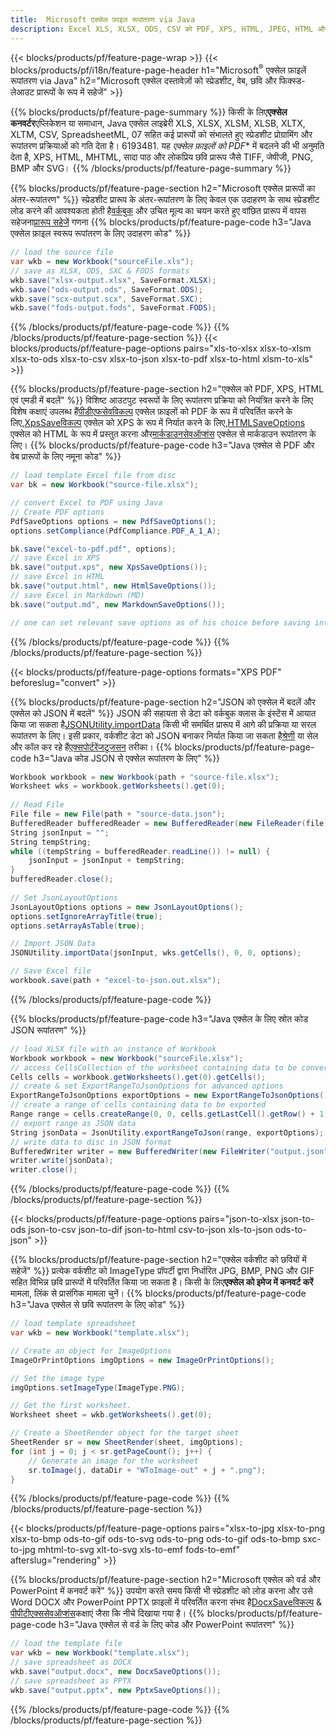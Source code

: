 ```yaml
---
title:  Microsoft एक्सेल फ़ाइल रूपांतरण via Java
description: Excel XLS, XLSX, ODS, CSV को PDF, XPS, HTML, JPEG, HTML और कई अन्य लोकप्रिय प्रारूपों को Java कोड की कुछ पंक्तियों के साथ परिवर्तित करें .
---
```

{{< blocks/products/pf/feature-page-wrap >}}
{{< blocks/products/pf/i18n/feature-page-header h1="Microsoft<sup>&reg;</sup> एक्सेल फ़ाइलें रूपांतरण via Java" h2="Microsoft एक्सेल दस्तावेज़ों को स्प्रेडशीट, वेब, छवि और फिक्स्ड-लेआउट प्रारूपों के रूप में सहेजें" >}}

{{% blocks/products/pf/feature-page-summary %}}
 किसी के लिए**एक्सेल कनवर्टर**एप्लिकेशन या समाधान, Java एक्सेल लाइब्रेरी XLS, XLSX, XLSM, XLSB, XLTX, XLTM, CSV, SpreadsheetML, 07 सहित कई प्रारूपों को संभालते हुए स्प्रेडशीट प्रोग्रामिंग और रूपांतरण प्रक्रियाओं को गति देता है। 6193481. यह *एक्सेल फ़ाइलों को PDF** में बदलने की भी अनुमति देता है, XPS, HTML, MHTML, सादा पाठ और लोकप्रिय छवि प्रारूप जैसे TIFF, जेपीजी, PNG, BMP और SVG।
{{% /blocks/products/pf/feature-page-summary %}}

{{% blocks/products/pf/feature-page-section h2="Microsoft एक्सेल प्रारूपों का अंतर-रूपांतरण" %}}
 स्प्रेडशीट प्रारूप के अंतर-रूपांतरण के लिए केवल एक उदाहरण के साथ स्प्रेडशीट लोड करने की आवश्यकता होती है[वर्कबुक](https://reference.aspose.com/cells/java/com.aspose.cells/Workbook) और उचित मूल्य का चयन करते हुए वांछित प्रारूप में वापस सहेजना[प्रारूप सहेजें](https://reference.aspose.com/cells/java/com.aspose.cells/SaveFormat) गणना
{{% blocks/products/pf/feature-page-code h3="Java एक्सेल फ़ाइल स्वरूप रूपांतरण के लिए उदाहरण कोड" %}}

```cs
// load the source file
var wkb = new Workbook("sourceFile.xls");
// save as XLSX, ODS, SXC & FODS formats
wkb.save("xlsx-output.xlsx", SaveFormat.XLSX);
wkb.save("ods-output.ods", SaveFormat.ODS);
wkb.save("scx-output.scx", SaveFormat.SXC);
wkb.save("fods-output.fods", SaveFormat.FODS);
```
{{% /blocks/products/pf/feature-page-code %}}
{{% /blocks/products/pf/feature-page-section %}}
{{< blocks/products/pf/feature-page-options pairs="xls-to-xlsx xlsx-to-xlsm xlsx-to-ods xlsx-to-csv xlsx-to-json xlsx-to-pdf xlsx-to-html xlsm-to-xls" >}}


{{% blocks/products/pf/feature-page-section h2="एक्सेल को PDF, XPS, HTML एवं एमडी में बदलें" %}}
 विशिष्ट आउटपुट स्वरूपों के लिए रूपांतरण प्रक्रिया को नियंत्रित करने के लिए विशेष कक्षाएं उपलब्ध हैं[पीडीएफसेवविकल्प](https://reference.aspose.com/cells/java/com.aspose.cells/PdfSaveOptions) एक्सेल फ़ाइलों को PDF के रूप में परिवर्तित करने के लिए,[XpsSaveविकल्प](https://reference.aspose.com/cells/java/com.aspose.cells/XpsSaveOptions) एक्सेल को XPS के रूप में निर्यात करने के लिए,[HTMLSaveOptions](https://reference.aspose.com/cells/java/com.aspose.cells/HtmlSaveOptions) एक्सेल को HTML के रूप में प्रस्तुत करना और[मार्कडाउनसेवऑप्शंस](https://reference.aspose.com/cells/java/com.aspose.cells/MarkdownSaveOptions) एक्सेल से मार्कडाउन रूपांतरण के लिए।
{{% blocks/products/pf/feature-page-code h3="Java एक्सेल से PDF और वेब प्रारूपों के लिए नमूना कोड" %}}

```cs
// load template Excel file from disc
var bk = new Workbook("source-file.xlsx");

// convert Excel to PDF using Java
// Create PDF options
PdfSaveOptions options = new PdfSaveOptions();
options.setCompliance(PdfCompliance.PDF_A_1_A);

bk.save("excel-to-pdf.pdf", options);
// save Excel in XPS
bk.save("output.xps", new XpsSaveOptions());
// save Excel in HTML
bk.save("output.html", new HtmlSaveOptions());
// save Excel in Markdown (MD)
bk.save("output.md", new MarkdownSaveOptions());

// one can set relevant save options as of his choice before saving into relevant format
```
{{% /blocks/products/pf/feature-page-code %}}
{{% /blocks/products/pf/feature-page-section %}}

{{< blocks/products/pf/feature-page-options formats="XPS PDF" beforeslug="convert" >}}

{{% blocks/products/pf/feature-page-section h2="JSON को एक्सेल में बदलें और एक्सेल को JSON में बदलें" %}}
 JSON की सहायता से डेटा को वर्कबुक क्लास के इंस्टेंस में आयात किया जा सकता है[JSONUtility.importData](https://reference.aspose.com/cells/java/com.aspose.cells/jsonutility#importData) किसी भी समर्थित प्रारूप में आगे की प्रक्रिया या सरल रूपांतरण के लिए। इसी प्रकार, वर्कशीट डेटा को JSON बनाकर निर्यात किया जा सकता है[श्रेणी](https://reference.aspose.com/cells/java/com.aspose.cells/range) या सेल और कॉल कर रहे हैं[एक्सपोर्टरेंजटूजसन](https://reference.aspose.com/cells/java/com.aspose.cells/jsonutility) तरीका।
{{% blocks/products/pf/feature-page-code h3="Java कोड JSON से एक्सेल रूपांतरण के लिए" %}}
```cs
Workbook workbook = new Workbook(path + "source-file.xlsx");
Worksheet wks = workbook.getWorksheets().get(0);
		
// Read File
File file = new File(path + "source-data.json");
BufferedReader bufferedReader = new BufferedReader(new FileReader(file));
String jsonInput = "";
String tempString;
while ((tempString = bufferedReader.readLine()) != null) {
	jsonInput = jsonInput + tempString; 
}
bufferedReader.close();
							
// Set JsonLayoutOptions
JsonLayoutOptions options = new JsonLayoutOptions();
options.setIgnoreArrayTitle(true);
options.setArrayAsTable(true);

// Import JSON Data
JSONUtility.importData(jsonInput, wks.getCells(), 0, 0, options);

// Save Excel file
workbook.save(path + "excel-to-json.out.xlsx");
```
{{% /blocks/products/pf/feature-page-code %}}

{{% blocks/products/pf/feature-page-code h3="Java एक्सेल के लिए स्रोत कोड JSON रूपांतरण" %}}
```cs
// load XLSX file with an instance of Workbook
Workbook workbook = new Workbook("sourceFile.xlsx");
// access CellsCollection of the worksheet containing data to be converted
Cells cells = workbook.getWorksheets().get(0).getCells();
// create & set ExportRangeToJsonOptions for advanced options
ExportRangeToJsonOptions exportOptions = new ExportRangeToJsonOptions();
// create a range of cells containing data to be exported
Range range = cells.createRange(0, 0, cells.getLastCell().getRow() + 1, cells.getLastCell().getColumn() + 1);
// export range as JSON data
String jsonData = JsonUtility.exportRangeToJson(range, exportOptions);
// write data to disc in JSON format
BufferedWriter writer = new BufferedWriter(new FileWriter("output.json"));
writer.write(jsonData);
writer.close();    
```
{{% /blocks/products/pf/feature-page-code %}}
{{% /blocks/products/pf/feature-page-section %}}

{{< blocks/products/pf/feature-page-options pairs="json-to-xlsx json-to-ods json-to-csv json-to-dif json-to-html csv-to-json xls-to-json ods-to-json" >}}

{{% blocks/products/pf/feature-page-section h2="एक्सेल वर्कशीट को छवियों में सहेजें" %}}
 प्रत्येक वर्कशीट को ImageType प्रॉपर्टी द्वारा निर्धारित JPG, BMP, PNG और GIF सहित विभिन्न छवि प्रारूपों में परिवर्तित किया जा सकता है। किसी के लिए**एक्सेल को इमेज में कनवर्ट करें** मामला, लिंक से प्रासंगिक मामला चुनें।
{{% blocks/products/pf/feature-page-code h3="Java एक्सेल से छवि रूपांतरण के लिए कोड" %}}
```cs
// load template spreadsheet
var wkb = new Workbook("template.xlsx");

// Create an object for ImageOptions
ImageOrPrintOptions imgOptions = new ImageOrPrintOptions();

// Set the image type
imgOptions.setImageType(ImageType.PNG);

// Get the first worksheet.
Worksheet sheet = wkb.getWorksheets().get(0);

// Create a SheetRender object for the target sheet
SheetRender sr = new SheetRender(sheet, imgOptions);
for (int j = 0; j < sr.getPageCount(); j++) {
	// Generate an image for the worksheet
	sr.toImage(j, dataDir + "WToImage-out" + j + ".png");
}
```
{{% /blocks/products/pf/feature-page-code %}}
{{% /blocks/products/pf/feature-page-section %}}

{{< blocks/products/pf/feature-page-options pairs="xlsx-to-jpg xlsx-to-png xlsx-to-bmp ods-to-gif ods-to-svg ods-to-png ods-to-gif ods-to-bmp sxc-to-jpg mhtml-to-svg xlt-to-svg xls-to-emf fods-to-emf" afterslug="rendering" >}}

{{% blocks/products/pf/feature-page-section h2="Microsoft एक्सेल को वर्ड और PowerPoint में कनवर्ट करें" %}}
 उपयोग करते समय किसी भी स्प्रेडशीट को लोड करना और उसे Word DOCX और PowerPoint PPTX फ़ाइलों में परिवर्तित करना संभव है[DocxSaveविकल्प](https://reference.aspose.com/cells/java/com.aspose.cells/DocxSaveOptions) & [पीपीटीएक्ससेवऑप्शंस](https://reference.aspose.com/cells/java/com.aspose.cells/PptxSaveOptions)कक्षाएं जैसा कि नीचे दिखाया गया है।
{{% blocks/products/pf/feature-page-code h3="Java एक्सेल से वर्ड के लिए कोड और PowerPoint रूपांतरण" %}}
```cs
// load the template file
var wkb = new Workbook("template.xlsx");
// save spreadsheet as DOCX
wkb.save("output.docx", new DocxSaveOptions());
// save spreadsheet as PPTX
wkb.save("output.pptx", new PptxSaveOptions());
```
{{% /blocks/products/pf/feature-page-code %}}
{{% /blocks/products/pf/feature-page-section %}}
